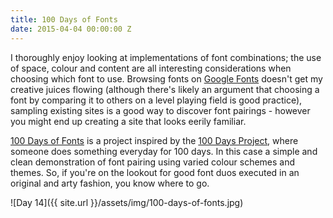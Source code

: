 ```yaml
---
title: 100 Days of Fonts
date: 2015-04-04 00:00:00 Z
---
```


I thoroughly enjoy looking at implementations of font combinations; the use of space, colour and content are all interesting considerations when choosing which font to use. Browsing fonts on [Google Fonts](http://www.google.com/fonts) doesn't get my creative juices flowing (although there's likely an argument that choosing a font by comparing it to others on a level playing field is good practice), sampling existing sites is a good way to discover font pairings - however you might end up creating a site that looks eerily familiar.

[100 Days of Fonts](http://100daysoffonts.com/) is a project inspired by the [100 Days Project](http://100daysproject.co.nz/), where someone does something everyday for 100 days. In this case a simple and clean demonstration of font pairing using varied colour schemes and themes. So, if you're on the lookout for good font duos executed in an original and arty fashion, you know where to go.

![Day 14]({{ site.url }}/assets/img/100-days-of-fonts.jpg)